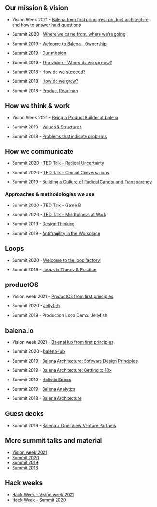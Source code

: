 ## Our mission & vision  

* Vision Week 2021 - [Balena from first principles: product architecture and how to answer hard questions](https://drive.google.com/file/d/1B7B_sFUBYd7FHfho76DNi6XA4FoLyv98/view?usp=sharing)


* Summit 2020 - [Where we came from, where we’re going](https://drive.google.com/file/d/1I0qFD-FghZFwi_aDwX-_dgSQqb92aAc0/view?usp=sharing)


* Summit 2019 - [Welcome to Balena - Ownership](https://drive.google.com/file/d/1qYTyP9ilJVJm0Pu4k_Jn6D8TrLkyg7tw/view?usp=sharing)
* Summit 2019 - [Our mission](https://drive.google.com/file/d/1h6vDpluf-ZAO2llGWa7bXgTdJq1bgf1p/view?usp=sharing)
* Summit 2019 - [The vision - Where do we go now?](https://drive.google.com/file/d/1pPKiHs0UGsD0Zui2psIrk5gzCleeIc2K/view?usp=sharing) 


* Summit 2018 - [How do we succeed?](https://drive.google.com/file/d/1LCww3lwWDlViGrT69bwU0jwpHb52J7Dv/view?usp=sharing)
* Summit 2018 - [How do we grow?](https://drive.google.com/file/d/1HxWrjbnORlBc2_XLddZehjxduo6W7Enx/view?usp=sharing)
* Summit 2018 - [Product Roadmap](https://drive.google.com/file/d/1x3Kha3BuyqD2wVMtJf6PdO1v8Fotc_6u/view?usp=sharing)

## How we think & work

* Vision Week 2021 - [Being a Product Builder at balena](https://drive.google.com/file/d/1_rsp0RZLFugi7B3eCZsjHsCPae7vbTxP/view?usp=sharing)


* Summit 2019 - [Values & Structures](https://drive.google.com/file/d/1slCHFPg6AwIEtuIV1Ra_nnGJTdXR9X8f/view?usp=sharing)


* Summit 2018 - [Problems that indicate problems](https://drive.google.com/file/d/16sVHxBcLMFKH-HEU-fU_bMUg65-uxjT1/view)

## How we communicate

* Summit 2020 - [TED Talk - Radical Uncertainty](https://drive.google.com/file/d/1XJQVB4KRNMn7qkFYLTkhbzEQyVOscPu4/view?usp=sharing)
* Summit 2020 - [TED Talk - Crucial Conversations](https://drive.google.com/file/d/1VEwpjfDn2MsZGqaHmC9u1U3QgqoHT9yg/view?usp=sharing)


* Summit 2019 - [Building a Culture of Radical Candor and Transparency](https://drive.google.com/file/d/1STwjtWDipjeuPd8FDDnqOt7LEqfrDMkr/view?usp=sharing)	

### Approaches & methodologies we use

* Summit 2020 - [TED Talk - Game B](https://drive.google.com/file/d/19k_4xUjJbO5hOi7RthSQitzRl7KlAb2d/view?usp=sharing)
* Summit 2020 - [TED Talk - Mindfulness at Work](https://drive.google.com/file/d/1uokdUJazISTh4btMLhHn-BPO3VKp7iAL/view?usp=sharing)


* Summit 2019 - [Design Thinking](https://drive.google.com/file/d/1PUcO9GJV1ISWmePjyrIyBv2W1ftT60et/view?usp=sharing)
* Summit 2019 - [Antifragility in the Workplace](https://drive.google.com/file/d/127wFC5QgGyou7HN5zVx8RRK72Et3klrI/view)

## Loops

* Summit 2020 - [Welcome to the loop factory!](https://drive.google.com/file/d/1TM_CGoYav9JGRCf72JEDH5U4-h_jaWje/view?usp=sharing)


* Summit 2019 - [Loops in Theory & Practice](https://drive.google.com/file/d/1e4Losc7OVUfKdJBEDHWx_MdP_0Fm5_nz/view)

## productOS

* Vision week 2021 - [ProductOS from first principles](https://drive.google.com/file/d/1oFc5bj8SWq-3s5IOiKm22ur9cUvCKky7/view?usp=sharing)


* Summit 2020 - [Jellyfish](https://drive.google.com/file/d/1K5hFn04iRtuYyfESlOVdNTBotVeepHni/view?usp=sharing)


* Summit 2019 - [Production Loop Demo: Jellyfish](https://drive.google.com/file/d/1yWKEzcZZ5uarJxH0MIbs9EfCYV5bfitZ/view?usp=sharing)

## balena.io

* Vision week 2021 - [BalenaHub from first principles](https://drive.google.com/file/d/1AK2lBtHiq3sQxvsKN6vBgOX3MKUdNuCs/view?usp=sharing)


* Summit 2020 - [balenaHub](https://drive.google.com/file/d/15gzs-VrOoS_Ut76vgky-GegEJ5B63wP7/view?usp=sharing)


* Summit 2019 - [Balena Architecture: Software Design Principles](https://drive.google.com/file/d/1xtHev7HUwbASdasf8cWfG9O2oHdlXX43/view?usp=sharing)
* Summit 2019 - [Balena Architecture: Getting to 10x](https://drive.google.com/file/d/1OTsYX21kdYRdTKPqTrbpsvhxQUW_FtqP/view?usp=sharing)
* Summit 2019 - [Holistic Specs](https://drive.google.com/file/d/1T5Yb8NyRryS2U-D4bmqZaZNY22m6qInS/view?usp=sharing)
* Summit 2019 - [Balena Analytics](https://drive.google.com/file/d/1nzVNxvvxsaAUK7fsKrhIltWl6_T4M3rO/view?usp=sharing)


* Summit 2018 - [Balena Architecture](https://drive.google.com/file/d/1P3L5BulWqLHUMBkLerrh-SJnAtaFcodz/view?usp=sharing)

## Guest decks

* Summit 2019 - [Balena + OpenView Venture Partners](https://drive.google.com/file/d/1Vws40KUWcRocY-zka06AM35OD5WiVLtY/view)

## More summit talks and material
* [Vision week 2021](https://drive.google.com/drive/u/1/folders/12PwNldTsAne_FFzxUFtcQI2jPyuGq4m2)
* [Summit 2020](https://drive.google.com/drive/u/1/folders/1seQic4v3ELYwtnqEqgzuVTDtYEvuswgK)
* [Summit 2019](https://drive.google.com/drive/u/1/folders/1YnRkrJFBa-aRXdWFO9jIbhROT-3MYuqi)
* [Summit 2018](https://drive.google.com/drive/u/1/folders/1WDCObvsQPgrUtkz9fflBNLI76OPt41Im)


## Hack weeks
* [Hack Week - Vision week 2021](https://drive.google.com/drive/u/1/folders/1DpV2yLrN8e4sxtJ7Cf8VtK75cOb2Yzj5)
* [Hack Week - Summit 2020](https://drive.google.com/drive/u/1/folders/1jmxOvh0tsKbSn4SmlHNVv-ElONS4pAq4)
